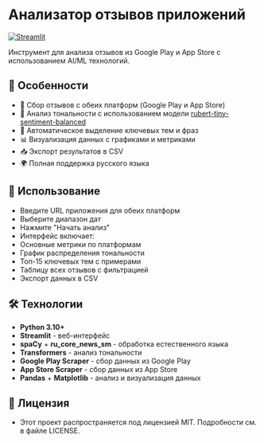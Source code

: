 # Анализатор отзывов приложений

[![Streamlit](https://static.streamlit.io/badges/streamlit_badge_black_white.svg)](https://app-reviews-analyze.streamlit.app/)

Инструмент для анализа отзывов из Google Play и App Store с использованием AI/ML технологий.

## 📌 Особенности

- 📲 Сбор отзывов с обеих платформ (Google Play и App Store)
- 🧠 Анализ тональности с использованием модели [rubert-tiny-sentiment-balanced](https://huggingface.co/cointegrated/rubert-tiny-sentiment-balanced)
- 🔑 Автоматическое выделение ключевых тем и фраз
- 📊 Визуализация данных с графиками и метриками
- 📥 Экспорт результатов в CSV
- 🌍 Полная поддержка русского языка

## 🚀 Использование

- Введите URL приложения для обеих платформ
- Выберите диапазон дат
- Нажмите "Начать анализ"
- Интерфейс включает:
- Основные метрики по платформам
- График распределения тональности
- Топ-15 ключевых тем с примерами
- Таблицу всех отзывов с фильтрацией
- Экспорт данных в CSV

## 🛠 Технологии

- **Python 3.10+**
- **Streamlit** - веб-интерфейс
- **spaCy** + **ru_core_news_sm** - обработка естественного языка
- **Transformers** - анализ тональности
- **Google Play Scraper** - сбор данных из Google Play
- **App Store Scraper** - сбор данных из App Store
- **Pandas** + **Matplotlib** - анализ и визуализация данных

## 📄 Лицензия
- Этот проект распространяется под лицензией MIT. Подробности см. в файле LICENSE.

